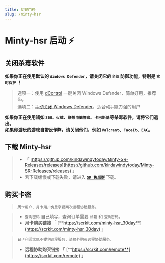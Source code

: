 ```yaml
---
title: 初窥门径
slug: /minty-hsr
---
```


<head>
  <meta charset="utf-8" />
  <meta name="description" content="Minty-hsr 官方教程，最全面的 Minty-hsr 中文参考文档。"/>
  <meta name="keywords" content=" Minty-hsr,Genshin,原神辅助,原神外挂"/>
  <meta name="author" content=" Minty-hsr,Genshin,原神辅助,原神外挂"/>
</head>

# Minty-hsr 启动 ⚡ ️

## 关闭杀毒软件

**如果你正在使用默认的 `Windows Defender`，请关闭它的 `全部` 防御功能，特别是 `实时保护` ！**

>选项一：使用 [dControl](https://scrkit.com/uploads/dControl.zip) 一键关闭 Windows Defender，简单好用，推荐👍。  
>选项二：[手动关闭 Windows Defender](https://zhuanlan.zhihu.com/p/430289825)，适合动手能力强的用户

**如果你正在使用诸如 `360`、`火绒`、`联想电脑管家`、`卡巴斯基` 等杀毒软件，请将它们退出。**  
**如果你游玩的游戏自带反作弊，请关闭他们，例如 `Valorant`、`FaceIt`、`EAC`。**

## 下载 Minty-hsr

> + **「** [https://github.com/kindawindytoday/Minty-SR-Releases/releases](https://github.com/kindawindytoday/Minty-SR-Releases/releases) **」**
> + 若下载缓慢或下载失败，请进入 [**`SK 售后群`**](https://scrkit.com/qqgroup) 下载。

## 购买卡密

> `周卡用户、月卡用户免费享受两次远程协助服务。`

> + `查询密码` 自己填写，查询订单需要 `邮箱` 和 `查询密码`。
> + **月卡购买链接** **「** [**https://scrkit.com/minty-hsr_30day**](https://scrkit.com/minty-hsr_30day) **」**
 
> `日卡利润太低不提供远程服务，请额外购买远程协助服务。` 
> + **远程协助购买链接** **「** [**https://scrkit.com/remote**](https://scrkit.com/remote) **」**  